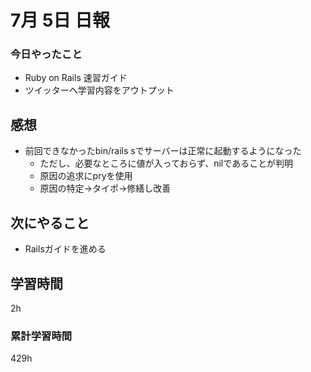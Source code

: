 #  7月 5日 日報
###  今日やったこと
* Ruby on Rails 速習ガイド
* ツイッターへ学習内容をアウトプット
##  感想
* 前回できなかったbin/rails sでサーバーは正常に起動するようになった
  * ただし、必要なところに値が入っておらず、nilであることが判明
  * 原因の追求にpryを使用
  * 原因の特定→タイポ→修繕し改善

## 次にやること
* Railsガイドを進める


##  学習時間
2h
###  累計学習時間
429h

